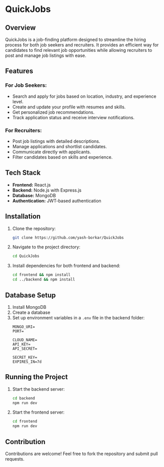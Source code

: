# QuickJobs

## Overview
QuickJobs is a job-finding platform designed to streamline the hiring process for both job seekers and recruiters. It provides an efficient way for candidates to find relevant job opportunities while allowing recruiters to post and manage job listings with ease.

## Features
### For Job Seekers:
- Search and apply for jobs based on location, industry, and experience level.
- Create and update your profile with resumes and skills.
- Get personalized job recommendations.
- Track application status and receive interview notifications.

### For Recruiters:
- Post job listings with detailed descriptions.
- Manage applications and shortlist candidates.
- Communicate directly with applicants.
- Filter candidates based on skills and experience.

## Tech Stack
- **Frontend:** React.js
- **Backend:** Node.js with Express.js
- **Database:** MongoDB
- **Authentication:** JWT-based authentication

## Installation
1. Clone the repository:
   ```bash
   git clone https://github.com/yash-borkar/QuickJobs
   ```
2. Navigate to the project directory:
   ```bash
   cd QuickJobs
   ```
3. Install dependencies for both frontend and backend:
   ```bash
   cd frontend && npm install
   cd ../backend && npm install
   ```

## Database Setup
1. Install MongoDB
2. Create a database
3. Set up environment variables in a `.env` file in the backend folder:
   ```env
   MONGO_URI=
   PORT=
  
   CLOUD_NAME=
   API_KEY=
   API_SECRET=

   SECRET_KEY=
   EXPIRES_IN=7d

   ```

## Running the Project
1. Start the backend server:
   ```bash
   cd backend
   npm run dev
   ```
2. Start the frontend server:
   ```bash
   cd frontend
   npm run dev
   ```

## Contribution
Contributions are welcome! Feel free to fork the repository and submit pull requests.
